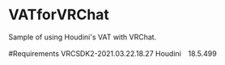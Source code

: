 # VATforVRChat
Sample of using Houdini's VAT with VRChat.

#Requirements
VRCSDK2-2021.03.22.18.27
Houdini　18.5.499
